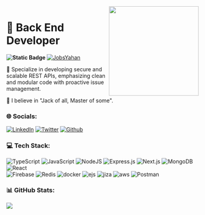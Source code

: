 <img  align="right" width="235" src = "https://www.beelabs.technology/assets/img/others/logo.png"> 


# 💫    <span align="center"> <strong> Back End Developer </strong>  </span>
 <strong> ![Static Badge](https://img.shields.io/badge/Current%20Project%20%3A--8B4BA3?style=social&link=https%3A%2F%2Fwww.jobsyahan.com%2Fen)   </strong> [![JobsYahan](https://jobsyahan-v3.s3.ap-south-1.amazonaws.com/svg-icons/jobsyahaanmain.svg?logo=Github&logoColor=White)](https://www.jobsyahan.com/en) 

🤝 Specialize in developing secure and scalable REST APIs, emphasizing clean and modular code with proactive issue management.

🔭  I believe in "Jack of all, Master of some".
 

### 🌐 Socials:
[![LinkedIn](https://img.shields.io/badge/LinkedIn-%230077B5.svg?logo=linkedin&logoColor=white)](https://www.linkedin.com/in/parth23saxena/) [![Twitter](https://img.shields.io/badge/Twitter-%23E4405F.svg?logo=Twitter&logoColor=white)](https://twitter.com/saxena100parth) [![Github](https://img.shields.io/badge/Github-%230077B5.svg?logo=Github&logoColor=Black)](https://github.com/saxena100parth) 

### 💻 Tech Stack:
![TypeScript](https://img.shields.io/badge/typescript-%23324440.svg?style=flat&logo=typescript&logoColor=blue)
![JavaScript](https://img.shields.io/badge/javascript-%23323330.svg?style=flat&logo=javascript&logoColor=%23F7DF1E)
![NodeJS](https://img.shields.io/badge/node.js-6DA55F?style=flat&logo=node.js&logoColor=white)
![Express.js](https://img.shields.io/badge/express.js-%23404d59.svg?style=flat&logo=express&logoColor=%2361DAFB)
![Next.js](https://img.shields.io/badge/next.js-CA4245?style=flat&logo=next.js&logoColor=white)
![MongoDB](https://img.shields.io/badge/MongoDB-%234ea94b.svg?style=flat&logo=mongodb&logoColor=white)
![React](https://img.shields.io/badge/react-%2320232a.svg?style=flat&logo=react&logoColor=%2361DAFB)
<br> ![Firebase](https://img.shields.io/badge/firebase-%2300f.svg?style=flat&logo=firebase&logoColor=white)
![Redis](https://img.shields.io/badge/redis-%23593d88.svg?style=flat&logo=redis&logoColor=white)
![docker](https://img.shields.io/badge/docker-%23E34F26.svg?style=flat&logo=docker&logoColor=white)
![ejs](https://img.shields.io/badge/ejs-%231572B6.svg?style=flat&logo=ejs&logoColor=white)
![jiza](https://img.shields.io/badge/jira-%23563D7C.svg?style=flat&logo=jira&logoColor=white)
![aws](https://img.shields.io/badge/AWS-%23430098.svg?style=flat&logo=AWS&logoColor=white) ![Postman](https://img.shields.io/badge/Postman-FF6C37?style=flat&logo=postman&logoColor=white)
### 📊 GitHub Stats:


![](https://github-readme-streak-stats.herokuapp.com/?user=parth11beelabs&theme=tokyonight&layout=compact) 


